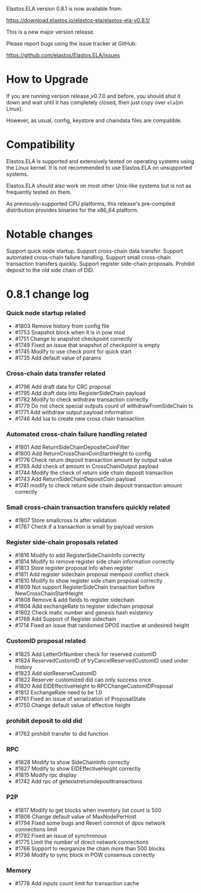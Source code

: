 Elastos.ELA version 0.8.1 is now available from:

  <https://download.elastos.io/elastos-ela/elastos-ela-v0.8.1/>

This is a new major version release.

Please report bugs using the issue tracker at GitHub:

  <https://github.com/elastos/Elastos.ELA/issues>

How to Upgrade
==============

If you are running version release_v0.7.0 and before, you should shut it down and wait until
 it has completely closed, then just copy over `ela`(on Linux).

However, as usual, config, keystore and chaindata files are compatible.

Compatibility
==============

Elastos.ELA is supported and extensively tested on operating systems
using the Linux kernel. It is not recommended to use Elastos.ELA on
unsupported systems.

Elastos.ELA should also work on most other Unix-like systems but is not
as frequently tested on them.

As previously-supported CPU platforms, this release's pre-compiled
distribution provides binaries for the x86_64 platform.

Notable changes
===============

Support quick node startup.
Support cross-chain data transfer.
Support automated cross-chain failure handling.
Support small cross-chain transaction transfers quickly.
Support register side-chain proposals.
Prohibit deposit to the old side chain of DID.

0.8.1 change log
=================

### Quick node startup related
- #1803 Remove history from config file
- #1753 Snapshot block when it is in pow mod
- #1751 Change to snapshot checkpoint correctly
- #1749 Fixed an issue that snapshot of checkpoint is empty
- #1745 Modify to use check point for quick start
- #1735 Add default value of params

### Cross-chain data transfer related
- #1796 Add draft data for CRC proposal
- #1795 Add draft data into RegisterSideChain payload
- #1782 Modify to check withdraw transaction correctly
- #1779 Do not check special outputs count of withdrawFromSideChain tx
- #1771 Add withdraw output payload information
- #1746 Add lua to create new cross chain transaction

### Automated cross-chain failure handling related
- #1801 Add ReturnSideChainDepositeCoinFilter
- #1800 Add ReturnCrossChainCoinStartHeight to config
- #1776 Check return deposit transaction amount by output value 
- #1765 Add check of amount in CrossChainOutput payload
- #1744 Modify the check of return side chain deposit transaction
- #1743 Add ReturnSideChainDepositCoin payload
- #1741 modify to check return side chain deposit transaction amount correctly

### Small cross-chain transaction transfers quickly related
- #1807 Store smallcross tx after validation
- #1767 Check if a transaction is small by payload version

### Register side-chain proposals related
- #1816 Modify to add RegisterSideChainInfo correctly
- #1814 Modify to remove register side chain information correctly
- #1813 Store register proposal info when register
- #1811 Add register sidechain proposal mempool conflict check
- #1810 Modify to show register side chain proposal correctly
- #1809 Not support RegisterSideChain transaction before NewCrossChainStartHeight
- #1808 Remove & add fields to register sidechain
- #1804 Add exchangeRate to register sidechain proposal
- #1802 Check matic number and genesis hash existency
- #1768 Add Support of Register sidechain
- #1714 Fixed an issue that randomed DPOS inactive at undesired height

### CustomID proposal related
- #1825 Add LetterOrNumber check for reserved customID
- #1824 ReservedCustomID of tryCancelReservedCustomID used under history
- #1823 Add slotReserveCustomID
- #1822 Reserver customized did can only success once
- #1820 Add EIDEffectiveHeight to RPCChangeCustomIDProposal
- #1812 ExchangeRate need to be 1.0
- #1761 Fixed an issue of serialization of ProposalState
- #1750 Change default value of effective height

### prohibit deposit to old did 
- #1762 prohibit transfer to did function

### RPC
- #1828 Modify to show SideChainInfo correctly
- #1827 Modify to show EIDEffectiveHeight correctly
- #1815 Modify rpc display
- #1742 Add rpc of getexistreturndeposittransactions 

### P2P
- #1817 Modify to get blocks when inventory list count is 500
- #1806 Change default value of MaxNodePerHost
- #1794 Fixed some bugs and Revert commot of dpos network connections limit
- #1792 Fixed an issue of synchronous
- #1775 Limit the number of direct network connections
- #1766 Support to reorganize the chain more than 500 blocks
- #1736 Modify to sync block in POW consensus correctly

### Memory
- #1778 Add inputs count limit for transaction cache